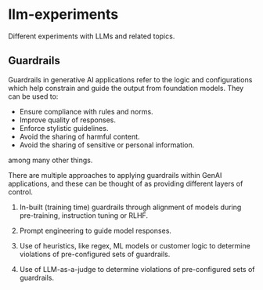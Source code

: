 # llm-experiments
Different experiments with LLMs and related topics.

## Guardrails
Guardrails in generative AI applications refer to the logic and configurations which help constrain and guide the output from foundation models.
They can be used to:

- Ensure compliance with rules and norms.
- Improve quality of responses.
- Enforce stylistic guidelines.
- Avoid the sharing of harmful content.
- Avoid the sharing of sensitive or personal information.

among many other things.

There are multiple approaches to applying guardrails within GenAI applications, and these can be thought of as providing different layers of control.

1. In-built (training time) guardrails through alignment of models during pre-training, instruction tuning or RLHF.

2. Prompt engineering to guide model responses.

3. Use of heuristics, like regex, ML models or customer logic to determine violations of pre-configured sets of guardrails. 

4. Use of LLM-as-a-judge to determine violations of pre-configured sets of guardrails.      